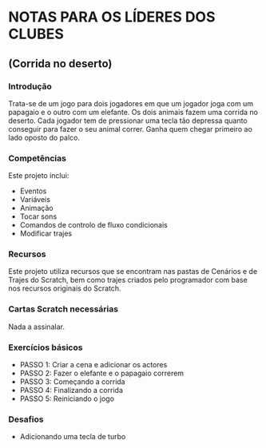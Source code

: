 # NOTAS PARA OS LÍDERES DOS CLUBES
## (Corrida no deserto)

### Introdução

Trata-se de um jogo para dois jogadores em que um jogador joga com um papagaio
e o outro com um elefante. Os dois animais fazem uma corrida no deserto. Cada
jogador tem de pressionar uma tecla tão depressa quanto conseguir para fazer o
seu animal correr. Ganha quem chegar primeiro ao lado oposto do palco.

### Competências

Este projeto inclui:
* Eventos
* Variáveis
* Animação
* Tocar sons
* Comandos de controlo de fluxo condicionais
* Modificar trajes

### Recursos

Este projeto utiliza recursos que se encontram nas pastas de Cenários e de
Trajes do Scratch, bem como trajes criados pelo programador com base nos
recursos originais do Scratch.

### Cartas Scratch necessárias

Nada a assinalar.

### Exercícios básicos

- PASSO 1: Criar a cena e adicionar os actores
- PASSO 2: Fazer o elefante e o papagaio correrem
- PASSO 3: Começando a corrida
- PASSO 4: Finalizando a corrida
- PASSO 5: Reiniciando o jogo

### Desafios

- Adicionando uma tecla de turbo